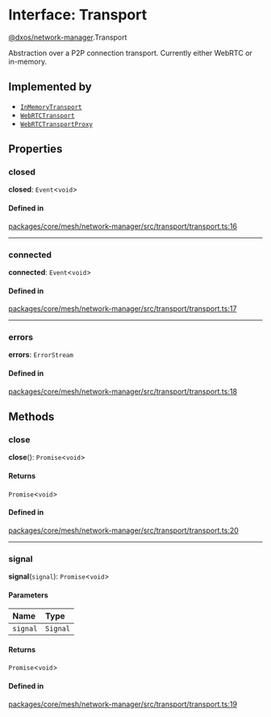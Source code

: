 # Interface: Transport

[@dxos/network-manager](../modules/dxos_network_manager.md).Transport

Abstraction over a P2P connection transport. Currently either WebRTC or in-memory.

## Implemented by

- [`InMemoryTransport`](../classes/dxos_network_manager.InMemoryTransport.md)
- [`WebRTCTransport`](../classes/dxos_network_manager.WebRTCTransport.md)
- [`WebRTCTransportProxy`](../classes/dxos_network_manager.WebRTCTransportProxy.md)

## Properties

### closed

 **closed**: `Event`<`void`\>

#### Defined in

[packages/core/mesh/network-manager/src/transport/transport.ts:16](https://github.com/dxos/dxos/blob/main/packages/core/mesh/network-manager/src/transport/transport.ts#L16)

___

### connected

 **connected**: `Event`<`void`\>

#### Defined in

[packages/core/mesh/network-manager/src/transport/transport.ts:17](https://github.com/dxos/dxos/blob/main/packages/core/mesh/network-manager/src/transport/transport.ts#L17)

___

### errors

 **errors**: `ErrorStream`

#### Defined in

[packages/core/mesh/network-manager/src/transport/transport.ts:18](https://github.com/dxos/dxos/blob/main/packages/core/mesh/network-manager/src/transport/transport.ts#L18)

## Methods

### close

**close**(): `Promise`<`void`\>

#### Returns

`Promise`<`void`\>

#### Defined in

[packages/core/mesh/network-manager/src/transport/transport.ts:20](https://github.com/dxos/dxos/blob/main/packages/core/mesh/network-manager/src/transport/transport.ts#L20)

___

### signal

**signal**(`signal`): `Promise`<`void`\>

#### Parameters

| Name | Type |
| :------ | :------ |
| `signal` | `Signal` |

#### Returns

`Promise`<`void`\>

#### Defined in

[packages/core/mesh/network-manager/src/transport/transport.ts:19](https://github.com/dxos/dxos/blob/main/packages/core/mesh/network-manager/src/transport/transport.ts#L19)
